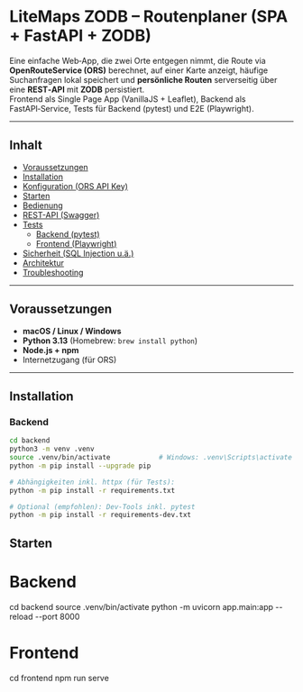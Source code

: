# LiteMaps ZODB – Routenplaner (SPA + FastAPI + ZODB)

Eine einfache Web‑App, die zwei Orte entgegen nimmt, die Route via **OpenRouteService (ORS)** berechnet, auf einer Karte anzeigt, häufige Suchanfragen lokal speichert und **persönliche Routen** serverseitig über eine **REST‑API** mit **ZODB** persistiert.  
Frontend als Single Page App (VanillaJS + Leaflet), Backend als FastAPI‑Service, Tests für Backend (pytest) und E2E (Playwright).

---

## Inhalt
- [Voraussetzungen](#voraussetzungen)
- [Installation](#installation)
- [Konfiguration (ORS API Key)](#konfiguration-ors-api-key)
- [Starten](#starten)
- [Bedienung](#bedienung)
- [REST-API (Swagger)](#rest-api-swagger)
- [Tests](#tests)
    - [Backend (pytest)](#backend-pytest)
    - [Frontend (Playwright)](#frontend-playwright)
- [Sicherheit (SQL Injection u.ä.)](#sicherheit-sql-injection-ua)
- [Architektur](#architektur)
- [Troubleshooting](#troubleshooting)

---

## Voraussetzungen
- **macOS / Linux / Windows**
- **Python 3.13** (Homebrew: `brew install python`)
- **Node.js + npm**
- Internetzugang (für ORS)

---

## Installation

### Backend
```bash
cd backend
python3 -m venv .venv
source .venv/bin/activate            # Windows: .venv\Scripts\activate
python -m pip install --upgrade pip

# Abhängigkeiten inkl. httpx (für Tests):
python -m pip install -r requirements.txt

# Optional (empfohlen): Dev-Tools inkl. pytest
python -m pip install -r requirements-dev.txt
```

## Starten

# Backend

cd backend
source .venv/bin/activate
python -m uvicorn app.main:app --reload --port 8000

# Frontend

cd frontend
npm run serve